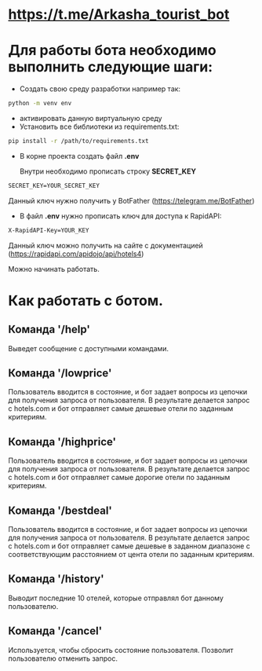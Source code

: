 # https://t.me/Arkasha_tourist_bot

# Для работы бота необходимо выполнить следующие шаги:

- Создать свою среду разработки например так:
```bash
python -m venv env
```
- активировать данную виртуальную среду
- Установить все библиотеки из requirements.txt:
```bash
pip install -r /path/to/requirements.txt
```

- В корне проекта создать файл **.env**

    Внутри необходимо прописать строку **SECRET_KEY**
```txt
SECRET_KEY=YOUR_SECRET_KEY
```
Данный ключ нужно получить у BotFather (https://telegram.me/BotFather)


- В файл **.env** нужно прописать ключ для доступа к RapidAPI:
```txt
X-RapidAPI-Key=YOUR_KEY
```
Данный ключ можно получить на сайте с документацией (https://rapidapi.com/apidojo/api/hotels4)


Можно начинать работать.


# Как работать с ботом.

## Команда '/help'
Выведет сообщение с доступными командами.

## Команда '/lowprice'
Пользователь вводится в состояние, и бот задает вопросы из цепочки для получения запроса от пользователя.
В результате делается запрос с hotels.com и бот отправляет самые дешевые отели по заданным критериям.

## Команда '/highprice'
Пользователь вводится в состояние, и бот задает вопросы из цепочки для получения запроса от пользователя.
В результате делается запрос с hotels.com и бот отправляет самые дорогие отели по заданным критериям.

## Команда '/bestdeal'
Пользователь вводится в состояние, и бот задает вопросы из цепочки для получения запроса от пользователя.
В результате делается запрос с hotels.com и бот отправляет самые дешевые в заданном диапазоне с соответствующим расстоянием от цента отели по заданным критериям.

## Команда '/history'
Выводит последние 10 отелей, которые отправлял бот данному пользователю.

## Команда '/cancel'
Используется, чтобы сбросить состояние пользователя. Позволит пользователю отменить запрос.